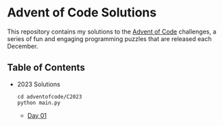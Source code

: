 # Advent of Code Solutions

This repository contains my solutions to the [Advent of Code](https://adventofcode.com) challenges, a series of fun and engaging programming puzzles that are released each December.

## Table of Contents
- 2023 Solutions

  ```
  cd adventofcode/C2023
  python main.py
  ```

  - [Day 01](C2023/days/day01/README.md)
